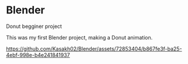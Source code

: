 # Blender

Donut begginer project

This was my first Blender project, making a Donut animation.

https://github.com/Kasakh02/Blender/assets/72853404/b867fe3f-ba25-4ebf-998e-b4e241841937
